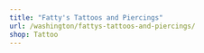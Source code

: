 ```yaml
---
title: "Fatty's Tattoos and Piercings"
url: /washington/fattys-tattoos-and-piercings/
shop: Tattoo
---
```

